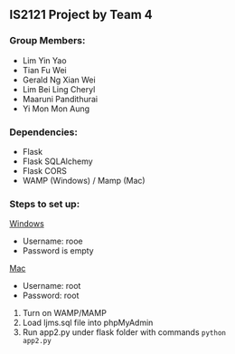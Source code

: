 ## IS2121 Project by Team 4

### Group Members:
- Lim Yin Yao 
- Tian Fu Wei
- Gerald Ng Xian Wei
- Lim Bei Ling Cheryl
- Maaruni Pandithurai
- Yi Mon Mon Aung

### Dependencies:
- Flask 
- Flask SQLAlchemy
- Flask CORS
- WAMP (Windows) / Mamp (Mac)

### Steps to set up:
<ins>Windows</ins>
- Username: rooe
- Password is empty

<ins>Mac</ins>
- Username: root
- Password: root
 
1. Turn on WAMP/MAMP <br>
2. Load ljms.sql file into phpMyAdmin <br>
3. Run app2.py under flask folder with commands <code>python app2.py</code> <br>
